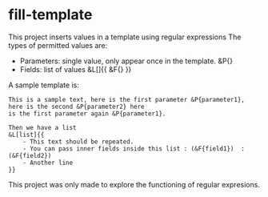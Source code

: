 # fill-template
This project inserts values in a template using regular expressions
The types of permitted values are: 
 - Parameters: single value, only appear once in the template. &P{}
 - Fields: list of values &L[]{{  &F{}  }} 

A sample template is:

```
This is a sample text, here is the first parameter &P{parameter1}, here is the second &P{parameter2} here 
is the first parameter again &P{parameter1}.

Then we have a list 
&L[list]{{
	- This text should be repeated.
	- You can pass inner fields inside this list : (&F{field1})  : (&F{field2}) 
	- Another line
}}

```

This project was only made to explore the functioning of regular expresions.



